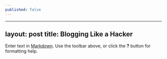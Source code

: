 ```yaml
---
published: false
---
```

---
layout: post
title: Blogging Like a Hacker
---
Enter text in [Markdown](http://daringfireball.net/projects/markdown/). Use the toolbar above, or click the **?** button for formatting help.
